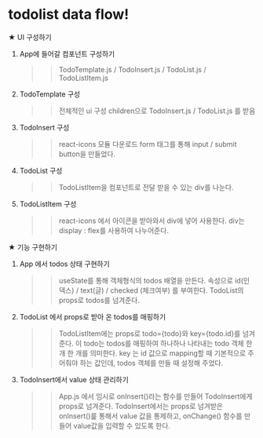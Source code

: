 # todolist data flow!

★ UI 구성하기

1. App에 들어갈 컴포넌트 구성하기

   > > TodoTemplate.js / TodoInsert.js / TodoList.js / TodoListItem.js

2. TodoTemplate 구성

   > > 전체적인 ui 구성
   > > children으로 TodoInsert.js / TodoList.js 를 받음

3. TodoInsert 구성

   > > react-icons 모듈 다운로드
   > > form 태그를 통해 input / submit button을 만들었다.

4. TodoList 구성

   > > TodoListItem을 컴포넌트로 전달 받을 수 있는 div를 나눈다.

5. TodoListItem 구성
   > > react-icons 에서 아이콘을 받아와서 div에 넣어 사용한다.
   > > div는 display : flex를 사용하여 나누어준다.

★ 기능 구현하기

1. App 에서 todos 상태 구현하기

   > > useState를 통해 객체형식의 todos 배열을 만든다.
   > > 속성으로 id(인덱스) / text(글) / checked (체크여부) 를 부여한다.
   > > TodoList의 props로 todos를 넘겨준다.

2. TodoList 에서 props로 받아 온 todos를 매핑하기

   > > TodoListItem에는 props로 todo={todo}와 key={todo.id}를 넘겨준다.
   > > 이 todo는 todos를 매핑하여 하나하나 나타내는 todo 객체 한 개 한 개를 의미한다.
   > > key 는 id 값으로 mapping할 때 기본적으로 주어줘야 하는 값인데, todos 객체를 만들 때 설정해 주었다.

3. TodoInsert에서 value 상태 관리하기

   > > App.js 에서 임시로 onInsert()라는 함수를 만들어 TodoInsert에게 props로 넘겨준다.
   > > TodoInsert에서는 props로 넘겨받은 onInsert()릁 통해서 value 값을 통제하고, onChange() 함수를 만들어 value값을 입력할 수 있도록 한다.
